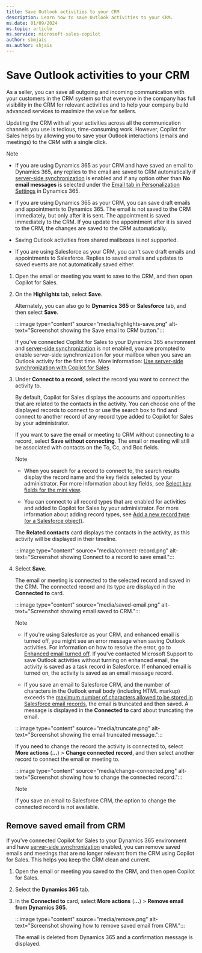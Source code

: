```yaml
---
title: Save Outlook activities to your CRM
description: Learn how to save Outlook activities to your CRM.
ms.date: 01/09/2024
ms.topic: article
ms.service: microsoft-sales-copilot
author: sbmjais
ms.author: shjais
---
```


# Save Outlook activities to your CRM

As a seller, you can save all outgoing and incoming communication with your customers in the CRM system so that everyone in the company has full visibility in the CRM for relevant activities and to help your company build advanced services to maximize the value for sellers.

Updating the CRM with all your activities across all the communication channels you use is tedious, time-consuming work. However, Copilot for Sales helps by allowing you to save your Outlook interactions (emails and meetings) to the CRM with a single click.

> [!NOTE]
>
> - If you are using Dynamics 365 as your CRM and have saved an email to Dynamics 365, any replies to the email are saved to CRM automatically if [server-side synchronization](/power-platform/admin/server-side-synchronization) is enabled and if any option other than **No email messages** is selected under the [Email tab in Personalization Settings](/power-apps/user/set-personal-options#email-tab-options) in Dynamics 365.
>
> - If you are using Dynamics 365 as your CRM, you can save draft emails and appointments to Dynamics 365. The email is not saved to the CRM immediately, but only after it is sent. The appointment is saved immediately to the CRM. If you update the appointment after it is saved to the CRM, the changes are saved to the CRM automatically.
>
> - Saving Outlook activities from shared mailboxes is not supported.
>
> - If you are using Salesforce as your CRM, you can't save draft emails and appointments to Salesforce. Replies to saved emails and updates to saved events are not automatically saved either. 

1. Open the email or meeting you want to save to the CRM, and then open Copilot for Sales.

1. On the **Highlights** tab, select **Save**.

    Alternately, you can also go to **Dynamics 365** or **Salesforce** tab, and then select **Save**.

   :::image type="content" source="media/highlights-save.png" alt-text="Screenshot showing the Save email to CRM button.":::

    If you've connected Copilot for Sales to your Dynamics 365 environment and [server-side synchronization](/power-platform/admin/server-side-synchronization) is not enabled, you are prompted to enable server-side synchronization for your mailbox when you save an Outlook activity for the first time. More information: [Use server-side synchronization with Copilot for Sales](use-server-side-sync.md)

1. Under **Connect to a record**, select the record you want to connect the activity to.

    By default, Copilot for Sales displays the accounts and opportunities that are related to the contacts in the activity. You can choose one of the displayed records to connect to or use the search box to find and connect to another record of any record type added to Copilot for Sales by your administrator.

    If you want to save the email or meeting to CRM without connecting to a record, select **Save without connecting**. The email or meeting will still be associated with contacts on the To, Cc, and Bcc fields.

   > [!NOTE]
   >
   > - When you search for a record to connect to, the search results display the record name and the key fields selected by your administrator. For more information about key fields, see [Select key fields for the mini view](customize-forms-and-fields.md#select-key-fields-for-the-mini-view).
   >
   > - You can connect to all record types that are enabled for activities and added to Copilot for Sales by your administrator. For more information about adding record types, see [Add a new record type (or a Salesforce object)](customize-forms-and-fields.md#add-a-new-record-type-or-a-salesforce-object).

   The **Related contacts** card displays the contacts in the activity, as this activity will be displayed in their timeline.

   :::image type="content" source="media/connect-record.png" alt-text="Screenshot showing Connect to a record to save email.":::

1. Select **Save**.

    The email or meeting is connected to the selected record and saved in the CRM. The connected record and its type are displayed in the **Connected to** card.

   :::image type="content" source="media/saved-email.png" alt-text="Screenshot showing email saved to CRM.":::

   > [!NOTE]
   >
   > - If you're using Salesforce as your CRM, and enhanced email is turned off, you might see an error message when saving Outlook activities. For information on how to resolve the error, go to [Enhanced email turned off](https://go.microsoft.com/fwlink/p/?linkid=2243672). If you've contacted Microsoft Support to save Outlook activities without turning on enhanced email, the activity is saved as a task record in Salesforce. If enhanced email is turned on, the activity is saved as an email message record.
   >
   > - If you save an email to Salesforce CRM, and the number of characters in the Outlook email body (including HTML markup) exceeds the [maximum number of characters allowed to be stored in Salesforce email records](https://help.salesforce.com/s/articleView?id=000392839&type=1), the email is truncated and then saved. A message is displayed in the **Connected to** card about truncating the email.
   >  
   > :::image type="content" source="media/truncate.png" alt-text="Screenshot showing the email truncated message.":::

   If you need to change the record the activity is connected to, select **More actions** (**...**) > **Change connected record**, and then select another record to connect the email or meeting to.

   :::image type="content" source="media/change-connected.png" alt-text="Screenshot showing how to change the connected record.":::

   > [!NOTE]
   > If you save an email to Salesforce CRM, the option to change the connected record is not available.

## Remove saved email from CRM

If you've connected Copilot for Sales to your Dynamics 365 environment and have [server-side synchronization](/power-platform/admin/server-side-synchronization) enabled, you can remove saved emails and meetings that are no longer relevant from the CRM using Copilot for Sales. This helps you keep the CRM clean and current.

1. Open the email or meeting you saved to the CRM, and then open Copilot for Sales.

1. Select the **Dynamics 365** tab.

1. In the **Connected to** card, select **More actions** (**...**) > **Remove email from Dynamics 365**.

   :::image type="content" source="media/remove.png" alt-text="Screenshot showing how to remove saved email from CRM.":::

    The email is deleted from Dynamics 365 and a confirmation message is displayed.
